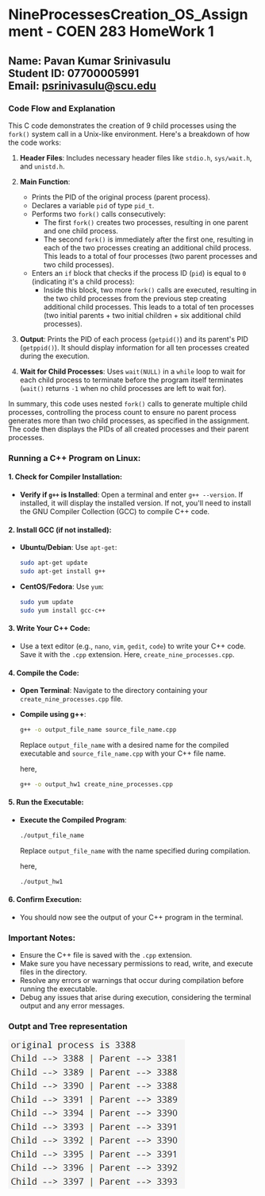 # NineProcessesCreation_OS_Assignment - COEN 283 HomeWork 1

## Name: Pavan Kumar Srinivasulu <br> Student ID: 07700005991 <br> Email: psrinivasulu@scu.edu

### Code Flow and Explanation <br>

This C code demonstrates the creation of 9 child processes using the `fork()` system call in a Unix-like environment. Here's a breakdown of how the code works:

1. **Header Files**: Includes necessary header files like `stdio.h`, `sys/wait.h`, and `unistd.h`.

2. **Main Function**: 
    - Prints the PID of the original process (parent process).
    - Declares a variable `pid` of type `pid_t`.
    - Performs two `fork()` calls consecutively:
        - The first `fork()` creates two processes, resulting in one parent and one child process.
        - The second `fork()` is immediately after the first one, resulting in each of the two processes creating an additional child process. This leads to a total of four processes (two parent processes and two child processes).
    - Enters an `if` block that checks if the process ID (`pid`) is equal to `0` (indicating it's a child process):
        - Inside this block, two more `fork()` calls are executed, resulting in the two child processes from the previous step creating additional child processes. This leads to a total of ten processes (two initial parents + two initial children + six additional child processes).

3. **Output**: Prints the PID of each process (`getpid()`) and its parent's PID (`getppid()`). It should display information for all ten processes created during the execution.

4. **Wait for Child Processes**: Uses `wait(NULL)` in a `while` loop to wait for each child process to terminate before the program itself terminates (`wait()` returns `-1` when no child processes are left to wait for).

In summary, this code uses nested `fork()` calls to generate multiple child processes, controlling the process count to ensure no parent process generates more than two child processes, as specified in the assignment. The code then displays the PIDs of all created processes and their parent processes.

### Running a C++ Program on Linux:

#### 1. Check for Compiler Installation:
- **Verify if `g++` is Installed**: Open a terminal and enter `g++ --version`. If installed, it will display the installed version. If not, you'll need to install the GNU Compiler Collection (GCC) to compile C++ code.

#### 2. Install GCC (if not installed):
- **Ubuntu/Debian**: Use `apt-get`:
  ```bash
  sudo apt-get update
  sudo apt-get install g++
  ```
- **CentOS/Fedora**: Use `yum`:
  ```bash
  sudo yum update
  sudo yum install gcc-c++
  ```

#### 3. Write Your C++ Code:
- Use a text editor (e.g., `nano`, `vim`, `gedit`, `code`) to write your C++ code. Save it with the `.cpp` extension. Here, `create_nine_processes.cpp`.

#### 4. Compile the Code:
- **Open Terminal**: Navigate to the directory containing your `create_nine_processes.cpp` file.
- **Compile using g++**:
  ```bash
  g++ -o output_file_name source_file_name.cpp
  ```
  Replace `output_file_name` with a desired name for the compiled executable and `source_file_name.cpp` with your C++ file name.
  
  here,
  ```bash
  g++ -o output_hw1 create_nine_processes.cpp
  ```

#### 5. Run the Executable:
- **Execute the Compiled Program**:
  ```bash
  ./output_file_name
  ```
  Replace `output_file_name` with the name specified during compilation.

  here,
  ```bash
  ./output_hw1
  ```

#### 6. Confirm Execution:
- You should now see the output of your C++ program in the terminal.

### Important Notes:
- Ensure the C++ file is saved with the `.cpp` extension.
- Make sure you have necessary permissions to read, write, and execute files in the directory.
- Resolve any errors or warnings that occur during compilation before running the executable.
- Debug any issues that arise during execution, considering the terminal output and any error messages.

### Outpt and Tree representation

![Example Image](Output_hw1_screenshot.jpeg) <br>

